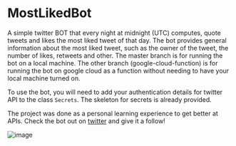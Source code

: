 # MostLikedBot

A simple twitter BOT that every night at midnight (UTC) computes, quote tweets and likes the most liked tweet of that day. The bot provides general information about the most liked tweet, such as the owner of the tweet, the number of likes, retweets and other. The master branch is for running the bot on a local machine. The other branch (google-cloud-function) is for running the bot on google cloud as a function without needing to have your local machine turned on.

To use the bot, you will need to add your authentication details for twitter API to the class ``Secrets``. The skeleton for secrets is already provided.

The project was done as a personal learning experience to get better at APIs. Check the bot out on [twitter](https://twitter.com/MostLikedBOT) and give it a follow!

![image](https://user-images.githubusercontent.com/42978607/197574643-c5435d4f-9bb6-4f46-b1ac-fc37041f9925.png)
